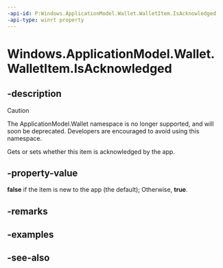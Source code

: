 ```yaml
---
-api-id: P:Windows.ApplicationModel.Wallet.WalletItem.IsAcknowledged
-api-type: winrt property
---
```


<!-- Property syntax
public bool IsAcknowledged { get;  set; }
-->

# Windows.ApplicationModel.Wallet.WalletItem.IsAcknowledged

## -description
> [!CAUTION]
> The ApplicationModel.Wallet namespace is no longer supported, and will soon be deprecated. Developers are encouraged to avoid using this namespace.

Gets or sets whether this item is acknowledged by the app.

## -property-value
**false** if the item is new to the app (the default); Otherwise, **true**.

## -remarks

## -examples

## -see-also
